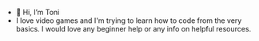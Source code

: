 - 👋 Hi, I’m Toni
- I love video games and I'm trying to learn how to code from the very basics. I would love any beginner help or any info on helpful resources.


<!---
tonmori/tonmori is a ✨ special ✨ repository because its `README.md` (this file) appears on your GitHub profile.
You can click the Preview link to take a look at your changes.
--->
